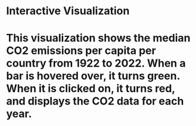 # Interactive Visualization 
# This visualization shows the median CO2 emissions per capita per country from 1922 to 2022. When a bar is hovered over, it turns green. When it is clicked on, it turns red, and displays the CO2 data for each year.
